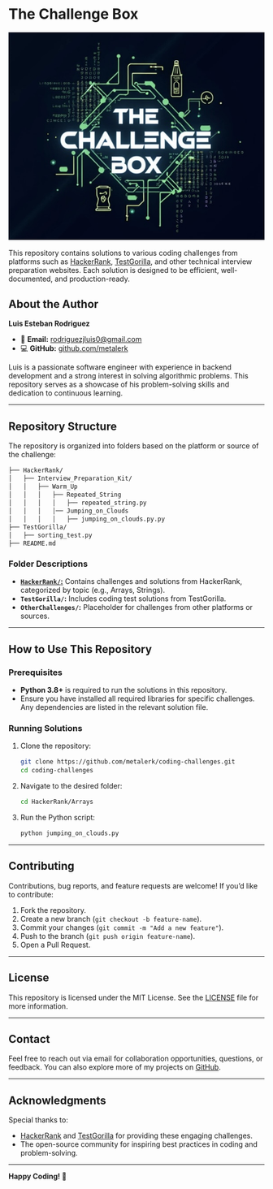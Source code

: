 # The Challenge Box

![repository logo](/_assets/the_challenge_box_logo.jpg)

This repository contains solutions to various coding challenges from platforms such as [HackerRank](https://www.hackerrank.com), [TestGorilla](https://www.testgorilla.com), and other technical interview preparation websites. Each solution is designed to be efficient, well-documented, and production-ready.

## About the Author

**Luis Esteban Rodriguez**

- 📧 **Email:** [rodriguezjluis0@gmail.com](mailto:rodriguezjluis0@gmail.com)  
- 💻 **GitHub:** [github.com/metalerk](https://github.com/metalerk)

Luis is a passionate software engineer with experience in backend development and a strong interest in solving algorithmic problems. This repository serves as a showcase of his problem-solving skills and dedication to continuous learning.

---

## Repository Structure

The repository is organized into folders based on the platform or source of the challenge:

```plaintext
├── HackerRank/
│   ├── Interview_Preparation_Kit/
│   │   ├── Warm_Up
│   │   │   ├── Repeated_String
│   │   │   │   ├── repeated_string.py
│   │   │   │── Jumping_on_Clouds
│   │   │   │   ├── jumping_on_clouds.py.py
├── TestGorilla/
│   ├── sorting_test.py
├── README.md
```

### Folder Descriptions
- [**`HackerRank/`:**](/HackerRank/) Contains challenges and solutions from HackerRank, categorized by topic (e.g., Arrays, Strings).
- **`TestGorilla/`:** Includes coding test solutions from TestGorilla.
- **`OtherChallenges/`:** Placeholder for challenges from other platforms or sources.

---

## How to Use This Repository

### Prerequisites
- **Python 3.8+** is required to run the solutions in this repository.
- Ensure you have installed all required libraries for specific challenges. Any dependencies are listed in the relevant solution file.

### Running Solutions
1. Clone the repository:
   ```bash
   git clone https://github.com/metalerk/coding-challenges.git
   cd coding-challenges
   ```
2. Navigate to the desired folder:
   ```bash
   cd HackerRank/Arrays
   ```
3. Run the Python script:
   ```bash
   python jumping_on_clouds.py
   ```

---

## Contributing

Contributions, bug reports, and feature requests are welcome! If you’d like to contribute:
1. Fork the repository.
2. Create a new branch (`git checkout -b feature-name`).
3. Commit your changes (`git commit -m "Add a new feature"`).
4. Push to the branch (`git push origin feature-name`).
5. Open a Pull Request.

---

## License

This repository is licensed under the MIT License. See the [LICENSE](LICENSE) file for more information.

---

## Contact

Feel free to reach out via email for collaboration opportunities, questions, or feedback. You can also explore more of my projects on [GitHub](https://github.com/metalerk).

---

## Acknowledgments

Special thanks to:
- [HackerRank](https://www.hackerrank.com) and [TestGorilla](https://www.testgorilla.com) for providing these engaging challenges.
- The open-source community for inspiring best practices in coding and problem-solving.

---

**Happy Coding! 🚀**
